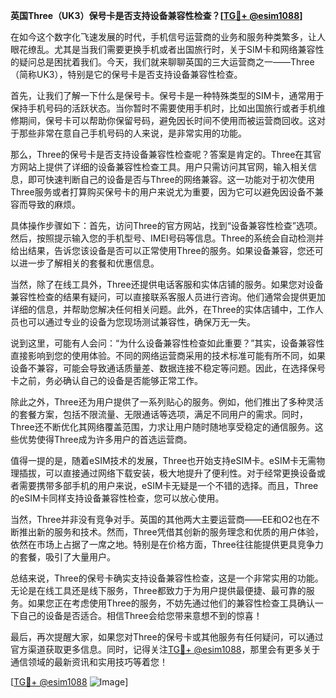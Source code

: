 **英国Three（UK3）保号卡是否支持设备兼容性检查？[[TG💪+ @esim1088](https://t.me/s/esim1088)]**

在如今这个数字化飞速发展的时代，手机信号运营商的业务和服务种类繁多，让人眼花缭乱。尤其是当我们需要更换手机或者出国旅行时，关于SIM卡和网络兼容性的疑问总是困扰着我们。今天，我们就来聊聊英国的三大运营商之一——Three（简称UK3），特别是它的保号卡是否支持设备兼容性检查。

首先，让我们了解一下什么是保号卡。保号卡是一种特殊类型的SIM卡，通常用于保持手机号码的活跃状态。当你暂时不需要使用手机时，比如出国旅行或者手机维修期间，保号卡可以帮助你保留号码，避免因长时间不使用而被运营商回收。这对于那些非常在意自己手机号码的人来说，是非常实用的功能。

那么，Three的保号卡是否支持设备兼容性检查呢？答案是肯定的。Three在其官方网站上提供了详细的设备兼容性检查工具。用户只需访问其官网，输入相关信息，即可快速判断自己的设备是否与Three的网络兼容。这一功能对于初次使用Three服务或者打算购买保号卡的用户来说尤为重要，因为它可以避免因设备不兼容而导致的麻烦。

具体操作步骤如下：首先，访问Three的官方网站，找到“设备兼容性检查”选项。然后，按照提示输入您的手机型号、IMEI号码等信息。Three的系统会自动检测并给出结果，告诉您该设备是否可以正常使用Three的服务。如果设备兼容，您还可以进一步了解相关的套餐和优惠信息。

当然，除了在线工具外，Three还提供电话客服和实体店铺的服务。如果您对设备兼容性检查的结果有疑问，可以直接联系客服人员进行咨询。他们通常会提供更加详细的信息，并帮助您解决任何相关问题。此外，在Three的实体店铺中，工作人员也可以通过专业的设备为您现场测试兼容性，确保万无一失。

说到这里，可能有人会问：“为什么设备兼容性检查如此重要？”其实，设备兼容性直接影响到您的使用体验。不同的网络运营商采用的技术标准可能有所不同，如果设备不兼容，可能会导致通话质量差、数据连接不稳定等问题。因此，在选择保号卡之前，务必确认自己的设备是否能够正常工作。

除此之外，Three还为用户提供了一系列贴心的服务。例如，他们推出了多种灵活的套餐方案，包括不限流量、无限通话等选项，满足不同用户的需求。同时，Three还不断优化其网络覆盖范围，力求让用户随时随地享受稳定的通信服务。这些优势使得Three成为许多用户的首选运营商。

值得一提的是，随着eSIM技术的发展，Three也开始支持eSIM卡。eSIM卡无需物理插拔，可以直接通过网络下载安装，极大地提升了便利性。对于经常更换设备或者需要携带多部手机的用户来说，eSIM卡无疑是一个不错的选择。而且，Three的eSIM卡同样支持设备兼容性检查，您可以放心使用。

当然，Three并非没有竞争对手。英国的其他两大主要运营商——EE和O2也在不断推出新的服务和技术。然而，Three凭借其创新的服务理念和优质的用户体验，依然在市场上占据了一席之地。特别是在价格方面，Three往往能提供更具竞争力的套餐，吸引了大量用户。

总结来说，Three的保号卡确实支持设备兼容性检查，这是一个非常实用的功能。无论是在线工具还是线下服务，Three都致力于为用户提供最便捷、最可靠的服务。如果您正在考虑使用Three的服务，不妨先通过他们的兼容性检查工具确认一下自己的设备是否适合。相信Three会给您带来意想不到的惊喜！

最后，再次提醒大家，如果您对Three的保号卡或其他服务有任何疑问，可以通过官方渠道获取更多信息。同时，记得关注[TG💪+ @esim1088](https://t.me/s/esim1088)，那里会有更多关于通信领域的最新资讯和实用技巧等着您！  

[[TG💪+ @esim1088](https://t.me/s/esim1088) ![Image](https://i.postimg.cc/4NQfJmqS/Snipaste-2025-05-13-00-14-12.png)]